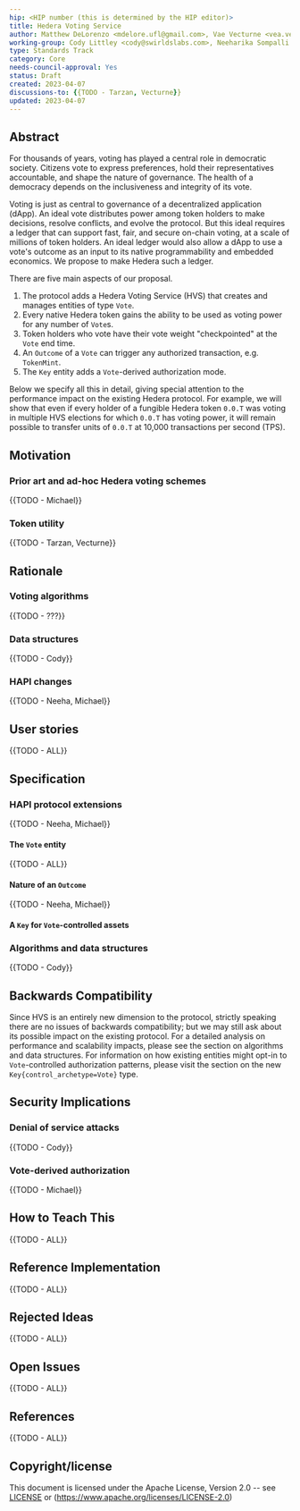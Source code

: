 ```yaml
---
hip: <HIP number (this is determined by the HIP editor)>
title: Hedera Voting Service
author: Matthew DeLorenzo <mdelore.ufl@gmail.com>, Vae Vecturne <vea.vecturne@gmail.com>
working-group: Cody Littley <cody@swirldslabs.com>, Neeharika Sompalli <neeharika.sompalli@swirldslabs.com>, Michael Tinker <michael.tinker@swirldslabs.com>, GPT-4 <info@openai.com> 
type: Standards Track
category: Core
needs-council-approval: Yes
status: Draft
created: 2023-04-07
discussions-to: {{TODO - Tarzan, Vecturne}}
updated: 2023-04-07
---
```


## Abstract

For thousands of years, voting has played a central role in democratic society. Citizens vote to express preferences, hold their 
representatives accountable, and shape the nature of governance. The health of a democracy depends on the inclusiveness and integrity 
of its vote.

Voting is just as central to governance of a decentralized application (dApp). An ideal vote distributes power among token holders to 
make decisions, resolve conflicts, and evolve the protocol. But this ideal requires a ledger that can support fast, fair, and secure 
on-chain voting, at a scale of millions of token holders. An ideal ledger would also allow a dApp to use a vote's outcome as an input 
to its native programmability and embedded economics. We propose to make Hedera such a ledger. 

There are five main aspects of our proposal.
  1. The protocol adds a Hedera Voting Service (HVS) that creates and manages entities of type `Vote`.
  2. Every native Hedera token gains the ability to be used as voting power for any number of `Vote`s.
  3. Token holders who vote have their vote weight "checkpointed" at the `Vote` end time.
  4. An `Outcome` of a `Vote` can trigger any authorized transaction, e.g. `TokenMint`.
  5. The `Key` entity adds a `Vote`-derived authorization mode.

Below we specify all this in detail, giving special attention to the performance impact on the existing Hedera protocol. For example, 
we will show that even if every holder of a fungible Hedera token `0.0.T` was voting in multiple HVS elections for which `0.0.T` has 
voting power, it will remain possible to transfer units of `0.0.T` at 10,000 transactions per second (TPS).

## Motivation

### Prior art and ad-hoc Hedera voting schemes

{{TODO - Michael}}

### Token utility

{{TODO - Tarzan, Vecturne}}

## Rationale

### Voting algorithms

{{TODO - ???}}

### Data structures

{{TODO - Cody}}

### HAPI changes

{{TODO - Neeha, Michael}}

## User stories

{{TODO - ALL}}
  
## Specification

### HAPI protocol extensions

{{TODO - Neeha, Michael}}

#### The `Vote` entity

{{TODO - ALL}}

#### Nature of an `Outcome` 

{{TODO - Neeha, Michael}}

#### A `Key` for `Vote`-controlled assets

### Algorithms and data structures

{{TODO - Cody}}

## Backwards Compatibility

Since HVS is an entirely new dimension to the protocol, strictly speaking there are no issues of backwards compatibility; but we may still
ask about its possible impact on the existing protocol. For a detailed analysis on performance and scalability impacts, please see the 
section on algorithms and data structures. For information on how existing entities might opt-in to `Vote`-controlled authorization 
patterns, please visit the section on the new `Key{control_archetype=Vote}` type.

## Security Implications

### Denial of service attacks

{{TODO - Cody}}

### Vote-derived authorization

{{TODO - Michael}}

## How to Teach This

{{TODO - ALL}}

## Reference Implementation

{{TODO - ALL}}

## Rejected Ideas

{{TODO - ALL}}

## Open Issues

{{TODO - ALL}}

## References

{{TODO - ALL}}

## Copyright/license

This document is licensed under the Apache License, Version 2.0 -- see [LICENSE](../LICENSE) or (https://www.apache.org/licenses/LICENSE-2.0)
